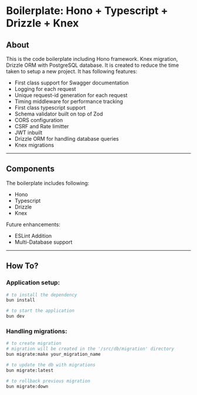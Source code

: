 # Boilerplate: Hono + Typescript + Drizzle + Knex

## About
This is the code boilerplate including Hono framework. Knex migration, Drizzle ORM with PostgreSQL database. It is created to reduce the time taken to setup a new project. It has following features:
- First class support for Swagger documentation
- Logging for each request
- Unique request-id generation for each request
- Timing middleware for performance tracking
- First class typescript support
- Schema validator built on top of Zod
- CORS configuration
- CSRF and Rate limitter
- JWT inbuilt
- Drizzle ORM for handling database queries
- Knex migrations

___

## Components

The boilerplate includes following:
- Hono 
- Typescript
- Drizzle
- Knex

Future enhancements:
- ESLint Addition
- Multi-Database support

___

## How To?

### Application setup:
```bash
# to install the dependency
bun install

# to start the application
bun dev
```

### Handling migrations:

```bash
# to create migration
# migration will be created in the '/src/db/migration' directory
bun migrate:make your_migration_name

# to update the db with migrations
bun migrate:latest

# to rollback previous migration
bun migrate:down
```

